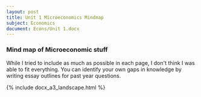 ```yaml
---
layout: post
title: Unit 1 Microeconomics Mindmap
subject: Economics
document: Econs/Unit 1.docx
---
```


### Mind map of Microeconomic stuff

While I tried to include as much as possible in each page, I don't think I was able to fit everything. You can identify your own gaps in knowledge by writing essay outlines for past year questions. 

{% include docx_a3_landscape.html %}